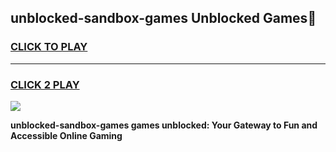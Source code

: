 
## unblocked-sandbox-games Unblocked Games👋
<h3>
<a href="https://news.freeplayer.one?title=unblocked-sandbox-games&ref=16F">CLICK TO PLAY</a></h3>
<hr>

<h3>
<a href="https://news.freeplayer.one?title=unblocked-sandbox-games&ref=16F">CLICK 2 PLAY</a>
  
</h3>

<a href="https://news.freeplayer.one?title=unblocked-sandbox-games&ref=16F/"><img src="https://clearcache.store/games.png"></a>


**unblocked-sandbox-games games unblocked: Your Gateway to Fun and Accessible Online Gaming**
